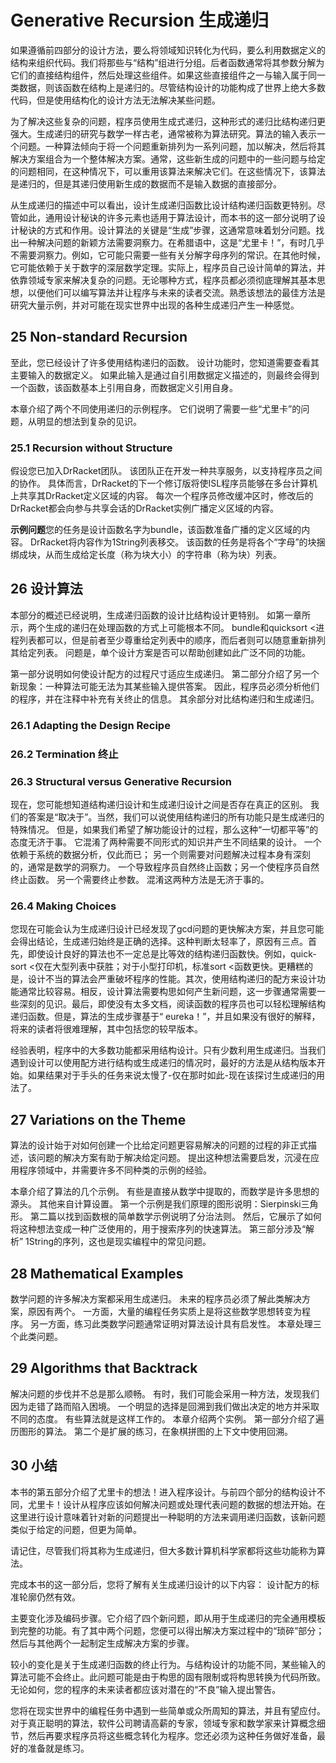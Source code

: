 # Generative Recursion 生成递归

如果遵循前四部分的设计方法，要么将领域知识转化为代码，要么利用数据定义的结构来组织代码。我们将那些与“结构”组进行分组。后者函数通常将其参数分解为它们的直接结构组件，然后处理这些组件。如果这些直接组件之一与输入属于同一类数据，则该函数在结构上是递归的。尽管结构设计的功能构成了世界上绝大多数代码，但是使用结构化的设计方法无法解决某些问题。

为了解决这些复杂的问题，程序员使用生成式递归，这种形式的递归比结构递归更强大。生成递归的研究与数学一样古老，通常被称为算法研究。算法的输入表示一个问题。一种算法倾向于将一个问题重新排列为一系列问题，加以解决，然后将其解决方案组合为一个整体解决方案。通常，这些新生成的问题中的一些问题与给定的问题相同，在这种情况下，可以重用该算法来解决它们。在这些情况下，该算法是递归的，但是其递归使用新生成的数据而不是输入数据的直接部分。

从生成递归的描述中可以看出，设计生成递归函数比设计结构递归函数更特别。尽管如此，通用设计秘诀的许多元素也适用于算法设计，而本书的这一部分说明了设计秘诀的方式和作用。设计算法的关键是“生成”步骤，这通常意味着划分问题。找出一种解决问题的新颖方法需要洞察力。在希腊语中，这是“尤里卡！”，有时几乎不需要洞察力。例如，它可能只需要一些有关分解字母序列的常识。在其他时候，它可能依赖于关于数字的深层数学定理。实际上，程序员自己设计简单的算法，并依靠领域专家来解决复杂的问题。无论哪种方式，程序员都必须彻底理解其基本思想，以便他们可以编写算法并让程序与未来的读者交流。熟悉该想法的最佳方法是研究大量示例，并对可能在现实世界中出现的各种生成递归产生一种感觉。

## 25 Non-standard Recursion

至此，您已经设计了许多使用结构递归的函数。 设计功能时，您知道需要查看其主要输入的数据定义。 如果此输入是通过自引用数据定义描述的，则最终会得到一个函数，该函数基本上引用自身，而数据定义引用自身。

本章介绍了两个不同使用递归的示例程序。 它们说明了需要一些“尤里卡”的问题，从明显的想法到复杂的见识。

### 25.1 Recursion without Structure

假设您已加入DrRacket团队。 该团队正在开发一种共享服务，以支持程序员之间的协作。 具体而言，DrRacket的下一个修订版将使ISL程序员能够在多台计算机上共享其DrRacket定义区域的内容。 每次一个程序员修改缓冲区时，修改后的DrRacket都会向参与共享会话的DrRacket实例广播定义区域的内容。

**示例问题**您的任务是设计函数名字为bundle，该函数准备广播的定义区域的内容。 DrRacket将内容作为1String列表移交。 该函数的任务是将各个“字母”的块捆绑成块，从而生成给定长度（称为块大小）的字符串（称为块）列表。

## 26 设计算法

本部分的概述已经说明，生成递归函数的设计比结构设计更特别。 如第一章所示，两个生成的递归在处理函数的方式上可能根本不同。 bundle和quicksort <进程列表都可以，但是前者至少尊重给定列表中的顺序，而后者则可以随意重新排列其给定列表。 问题是，单个设计方案是否可以帮助创建如此广泛不同的功能。

第一部分说明如何使设计配方的过程尺寸适应生成递归。 第二部分介绍了另一个新现象：一种算法可能无法为其某些输入提供答案。 因此，程序员必须分析他们的程序，并在注释中补充有关终止的信息。 其余部分对比结构递归和生成递归。

### 26.1 Adapting the Design Recipe

### 26.2 Termination 终止

### 26.3 Structural versus Generative Recursion

现在，您可能想知道结构递归设计和生成递归设计之间是否存在真正的区别。 我们的答案是“取决于”。当然，我们可以说使用结构递归的所有功能只是生成递归的特殊情况。 但是，如果我们希望了解功能设计的过程，那么这种“一切都平等”的态度无济于事。 它混淆了两种需要不同形式的知识并产生不同结果的设计。 一个依赖于系统的数据分析，仅此而已； 另一个则需要对问题解决过程本身有深刻的，通常是数学的洞察力。 一个导致程序员自然终止函数；另一个使程序员自然终止函数。 另一个需要终止参数。 混淆这两种方法是无济于事的。

### 26.4 Making Choices

您现在可能会认为生成递归设计已经发现了gcd问题的更快解决方案，并且您可能会得出结论，生成递归始终是正确的选择。这种判断太轻率了，原因有三点。首先，即使设计良好的算法也不一定总是比等效的结构递归函数快。例如，quick-sort <仅在大型列表中获胜；对于小型打印机，标准sort <函数更快。更糟糕的是，设计不当的算法会严重破坏程序的性能。其次，使用结构递归的配方来设计功能通常比较容易。相反，设计算法需要构思如何产生新问题，这一步骤通常需要一些深刻的见识。最后，即使没有太多文档，阅读函数的程序员也可以轻松理解结构递归函数。但是，算法的生成步骤基于“ eureka！”，并且如果没有很好的解释，将来的读者将很难理解，其中包括您的较早版本。

经验表明，程序中的大多数功能都采用结构设计。只有少数利用生成递归。当我们遇到设计可以使用配方进行结构或生成递归的情况时，最好的方法是从结构版本开始。如果结果对于手头的任务来说太慢了-仅在那时如此-现在该探讨生成递归的用法了。

## 27 Variations on the Theme

算法的设计始于对如何创建一个比给定问题更容易解决的问题的过程的非正式描述，该问题的解决方案有助于解决给定问题。 提出这种想法需要启发，沉浸在应用程序领域中，并需要许多不同种类的示例的经验。

本章介绍了算法的几个示例。 有些是直接从数学中提取的，而数学是许多思想的源头。 其他来自计算设置。 第一个示例是我们原理的图形说明：Sierpinski三角形。 第二篇以找到函数根的简单数学示例说明了分治法则。 然后，它展示了如何将这种想法变成一种广泛使用的，用于搜索序列的快速算法。 第三部分涉及“解析” 1String的序列，这也是现实编程中的常见问题。

## 28 Mathematical Examples

数学问题的许多解决方案都采用生成递归。 未来的程序员必须了解此类解决方案，原因有两个。 一方面，大量的编程任务实质上是将这些数学思想转变为程序。 另一方面，练习此类数学问题通常证明对算法设计具有启发性。 本章处理三个此类问题。

## 29 Algorithms that Backtrack

解决问题的步伐并不总是那么顺畅。 有时，我们可能会采用一种方法，发现我们因为走错了路而陷入困境。 一个明显的选择是回溯到我们做出决定的地方并采取不同的态度。 有些算法就是这样工作的。 本章介绍两个实例。 第一部分介绍了遍历图形的算法。 第二个是扩展的练习，在象棋拼图的上下文中使用回溯。

## 30 小结

本书的第五部分介绍了尤里卡的想法！进入程序设计。与前四个部分的结构设计不同，尤里卡！设计从程序应该如何解决问题或处理代表问题的数据的想法开始。在这里进行设计意味着针对新的问题提出一种聪明的方法来调用递归函数，该新问题类似于给定的问题，但更为简单。

请记住，尽管我们将其称为生成递归，但大多数计算机科学家都将这些功能称为算法。

完成本书的这一部分后，您将了解有关生成递归设计的以下内容：
设计配方的标准轮廓仍然有效。

主要变化涉及编码步骤。它介绍了四个新问题，即从用于生成递归的完全通用模板到完整的功能。有了其中两个问题，您便可以得出解决方案过程中的“琐碎”部分；然后与其他两个一起制定生成解决方案的步骤。

较小的变化是关于生成递归函数的终止行为。与结构设计的功能不同，某些输入的算法可能不会终止。此问题可能是由于构思的固有限制或将构思转换为代码所致。无论如何，您的程序的未来读者都应该对潜在的“不良”输入提出警告。

您将在现实世界中的编程任务中遇到一些简单或众所周知的算法，并且有望应付。对于真正聪明的算法，软件公司聘请高薪的专家，领域专家和数学家来计算概念细节，然后再要求程序员将这些概念转化为程序。您还必须为这种任务做好准备，最好的准备就是练习。
